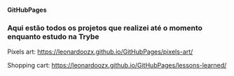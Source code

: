 #### GitHubPages

### Aqui estão todos os projetos que realizei até o momento enquanto estudo na Trybe

Píxels art: https://leonardoozx.github.io/GitHubPages/pixels-art/

Shopping cart:  https://leonardoozx.github.io/GitHubPages/lessons-learned/
